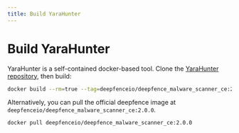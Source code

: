 ```yaml
---
title: Build YaraHunter
---
```


# Build YaraHunter

YaraHunter is a self-contained docker-based tool. Clone the [YaraHunter repository](https://github.com/deepfence/YaraHunter), then build:

```bash
docker build --rm=true --tag=deepfenceio/deepfence_malware_scanner_ce:2.0.0 -f Dockerfile .
```

Alternatively, you can pull the official deepfence image at `deepfenceio/deepfence_malware_scanner_ce:2.0.0`.

```bash
docker pull deepfenceio/deepfence_malware_scanner_ce:2.0.0
```
